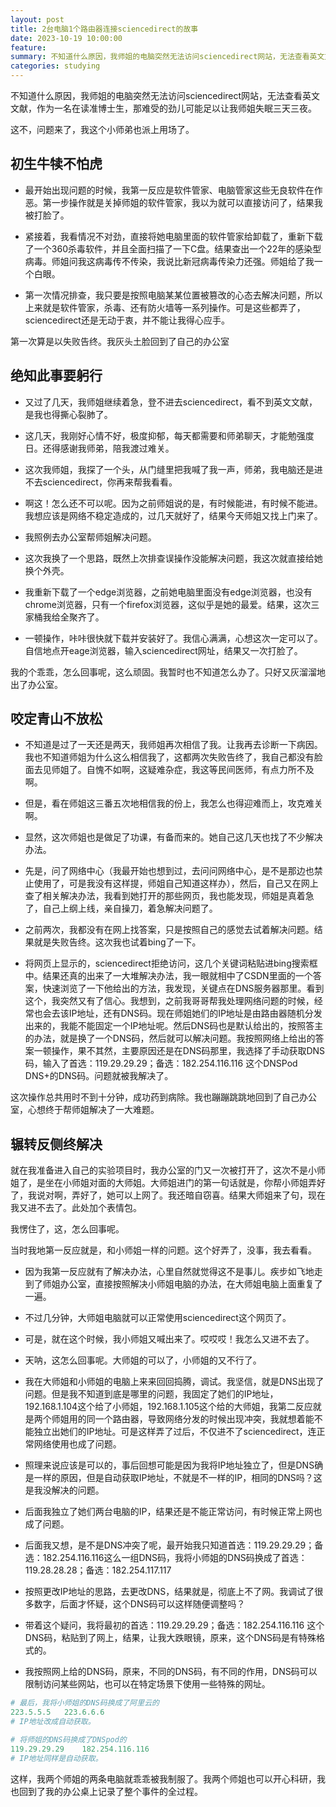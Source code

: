 ```yaml
---
layout: post
title: 2台电脑1个路由器连接sciencedirect的故事
date: 2023-10-19 10:00:00
feature: 
summary: 不知道什么原因，我师姐的电脑突然无法访问sciencedirect网站，无法查看英文文献，作为一名在读高产论文博士生，那难受的劲儿可能足以让我师姐失眠三天三夜。
categories: studying
---
```


不知道什么原因，我师姐的电脑突然无法访问sciencedirect网站，无法查看英文文献，作为一名在读准博士生，那难受的劲儿可能足以让我师姐失眠三天三夜。

这不，问题来了，我这个小师弟也派上用场了。

## 初生牛犊不怕虎

- 最开始出现问题的时候，我第一反应是软件管家、电脑管家这些无良软件在作恶。第一步操作就是关掉师姐的软件管家，我以为就可以直接访问了，结果我被打脸了。
- 紧接着，我看情况不对劲，直接将她电脑里面的软件管家给卸载了，重新下载了一个360杀毒软件，并且全面扫描了一下C盘。结果查出一个22年的感染型病毒。师姐问我这病毒传不传染，我说比新冠病毒传染力还强。师姐给了我一个白眼。

- 第一次情况排查，我只要是按照电脑某某位置被篡改的心态去解决问题，所以上来就是软件管家，杀毒、还有防火墙等一系列操作。可是这些都弄了，sciencedirect还是无动于衷，并不能让我得心应手。

第一次算是以失败告终。我灰头土脸回到了自己的办公室

## 绝知此事要躬行

- 又过了几天，我师姐继续着急，登不进去sciencedirect，看不到英文文献，是我也得撕心裂肺了。

- 这几天，我刚好心情不好，极度抑郁，每天都需要和师弟聊天，才能勉强度日。还得感谢我师弟，陪我渡过难关。

- 这次我师姐，我探了一个头，从门缝里把我喊了我一声，师弟，我电脑还是进不去sciencedirect，你再来帮我看看。

- 啊这！怎么还不可以呢。因为之前师姐说的是，有时候能进，有时候不能进。我想应该是网络不稳定造成的，过几天就好了，结果今天师姐又找上门来了。

- 我照例去办公室帮师姐解决问题。

- 这次我换了一个思路，既然上次排查误操作没能解决问题，我这次就直接给她换个外壳。

- 我重新下载了一个edge浏览器，之前她电脑里面没有edge浏览器，也没有chrome浏览器，只有一个firefox浏览器，这似乎是她的最爱。结果，这次三家桶我给全聚齐了。

- 一顿操作，咔咔很快就下载并安装好了。我信心满满，心想这次一定可以了。自信地点开eage浏览器，输入sciencedirect网址，结果又一次打脸了。

我的个乖乖，怎么回事呢，这么顽固。我暂时也不知道怎么办了。只好又灰溜溜地出了办公室。

## 咬定青山不放松

- 不知道是过了一天还是两天，我师姐再次相信了我。让我再去诊断一下病因。我也不知道师姐为什么这么相信我了，这都两次失败告终了，我自己都没有脸面去见师姐了。自愧不如啊，这疑难杂症，我这等民间医师，有点力所不及啊。

- 但是，看在师姐这三番五次地相信我的份上，我怎么也得迎难而上，攻克难关啊。

- 显然，这次师姐也是做足了功课，有备而来的。她自己这几天也找了不少解决办法。
- 先是，问了网络中心（我最开始也想到过，去问问网络中心，是不是那边也禁止使用了，可是我没有这样提，师姐自己知道这样办），然后，自己又在网上查了相关解决办法，我看到她打开的那些网页，我也能发现，师姐是真着急了，自己上纲上线，亲自操刀，着急解决问题了。

- 之前两次，我都没有在网上找答案，只是按照自己的感觉去试着解决问题。结果就是失败告终。这次我也试着bing了一下。

- 将网页上显示的，sciencedirect拒绝访问，这几个关键词粘贴进bing搜索框中。结果还真的出来了一大堆解决办法，我一眼就相中了CSDN里面的一个答案，快速浏览了一下他给出的方法，我发现，关键点在DNS服务器那里。看到这个，我突然又有了信心。我想到，之前我哥哥帮我处理网络问题的时候，经常也会去该IP地址，还有DNS码。现在师姐她们的IP地址是由路由器随机分发出来的，我能不能固定一个IP地址呢。然后DNS码也是默认给出的，按照答主的办法，就是换了一个DNS码，然后就可以解决问题。我按照网络上给出的答案一顿操作，果不其然，主要原因还是在DNS码那里，我选择了手动获取DNS码，输入了首选：119.29.29.29；备选：182.254.116.116 这个DNSPod DNS+的DNS码。问题就被我解决了。

这次操作总共用时不到十分钟，成功药到病除。我也蹦蹦跳跳地回到了自己办公室，心想终于帮师姐解决了一大难题。

## 辗转反侧终解决

就在我准备进入自己的实验项目时，我办公室的门又一次被打开了，这次不是小师姐了，是坐在小师姐对面的大师姐。大师姐进门的第一句话就是，你帮小师姐弄好了，我说对啊，弄好了，她可以上网了。我还暗自窃喜。结果大师姐来了句，现在我又进不去了。此处加个表情包。

我愣住了，这，怎么回事呢。

当时我地第一反应就是，和小师姐一样的问题。这个好弄了，没事，我去看看。

- 因为我第一反应就有了解决办法，心里自然就觉得这不是事儿。疾步如飞地走到了师姐办公室，直接按照解决小师姐电脑的办法，在大师姐电脑上面重复了一遍。

- 不过几分钟，大师姐电脑就可以正常使用sciencedirect这个网页了。

- 可是，就在这个时候，我小师姐又喊出来了。哎哎哎！我怎么又进不去了。

- 天呐，这怎么回事呢。大师姐的可以了，小师姐的又不行了。

- 我在大师姐和小师姐的电脑上来来回回捣腾，调试。我坚信，就是DNS出现了问题。但是我不知道到底是哪里的问题，我固定了她们的IP地址，192.168.1.104这个给了小师姐，192.168.1.105这个给的大师姐，我第二反应就是两个师姐用的同一个路由器，导致网络分发的时候出现冲突，我就想着能不能独立出她们的IP地址。可是这样弄了过后，不仅进不了sciencedirect，连正常网络使用也成了问题。
- 照理来说应该是可以的，事后回想可能是因为我将IP地址独立了，但是DNS确是一样的原因，但是自动获取IP地址，不就是不一样的IP，相同的DNS吗？这是我没解决的问题。

- 后面我独立了她们两台电脑的IP，结果还是不能正常访问，有时候正常上网也成了问题。
- 后面我又想，是不是DNS冲突了呢，最开始我只知道首选：119.29.29.29；备选：182.254.116.116这么一组DNS码，我将小师姐的DNS码换成了首选：119.28.28.28；备选：182.254.117.117

- 按照更改IP地址的思路，去更改DNS，结果就是，彻底上不了网。我调试了很多数字，后面才怀疑，这个DNS码可以这样随便调整吗？

- 带着这个疑问，我将最初的首选：119.29.29.29；备选：182.254.116.116
这个DNS码，粘贴到了网上，结果，让我大跌眼镜，原来，这个DNS码是有特殊格式的。

- 我按照网上给的DNS码，原来，不同的DNS码，有不同的作用，DNS码可以限制访问某些网站，也可以在特定场景下使用一些特殊的网址。
  
```py
# 最后，我将小师姐的DNS码换成了阿里云的
223.5.5.5	223.6.6.6
# IP地址改成自动获取。

# 将师姐的DNS码换成了DNSpod的
119.29.29.29	182.254.116.116
# IP地址同样是自动获取。
```

这样，我两个师姐的两条电脑就乖乖被我制服了。我两个师姐也可以开心科研，我也回到了我的办公桌上记录了整个事件的全过程。